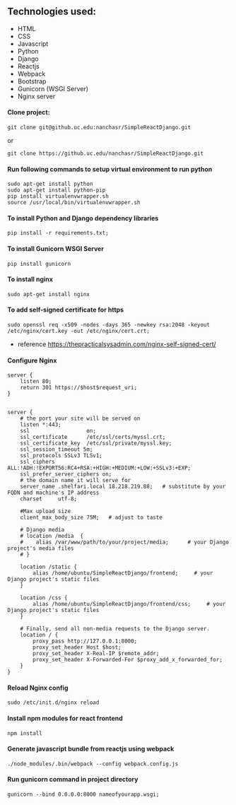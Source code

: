## Technologies used:
* HTML
* CSS
* Javascript
* Python
* Django
* Reactjs
* Webpack
* Bootstrap
* Gunicorn (WSGI Server)
* Nginx server

#### Clone project:
```
git clone git@github.uc.edu:nanchasr/SimpleReactDjango.git
```
or

```
git clone https://github.uc.edu/nanchasr/SimpleReactDjango.git
```
#### Run following commands to setup virtual environment to run python
```
sudo apt-get install python
sudo apt-get install python-pip
pip install virtualenvwrapper.sh
source /usr/local/bin/virtualenvwrapper.sh
```

#### To install Python and Django dependency libraries
```
pip install -r requirements.txt;
```

#### To install Gunicorn WSGI Server
```
pip install gunicorn
```

#### To install nginx
```
sudo apt-get install nginx
```
#### To add self-signed certificate for https
```
sudo openssl req -x509 -nodes -days 365 -newkey rsa:2048 -keyout /etc/nginx/cert.key -out /etc/nginx/cert.crt;
```
* reference https://thepracticalsysadmin.com/nginx-self-signed-cert/

#### Configure Nginx
```
server { 
	listen 80; 
	return 301 https://$host$request_uri; 
}


server {
    # the port your site will be served on
    listen *:443;
    ssl                  on;
    ssl_certificate      /etc/ssl/certs/myssl.crt;
    ssl_certificate_key  /etc/ssl/private/myssl.key;
    ssl_session_timeout 5m; 
    ssl_protocols SSLv3 TLSv1; 
    ssl_ciphers ALL:!ADH:!EXPORT56:RC4+RSA:+HIGH:+MEDIUM:+LOW:+SSLv3:+EXP; 
    ssl_prefer_server_ciphers on;
    # the domain name it will serve for
    server_name .shelfari.local 18.218.219.88;   # substitute by your FQDN and machine's IP address
    charset     utf-8;

    #Max upload size
    client_max_body_size 75M;   # adjust to taste

    # Django media
    # location /media  {
    #    alias /var/www/path/to/your/project/media;      # your Django project's media files
    # } 

    location /static {
        alias /home/ubuntu/SimpleReactDjango/frontend;     # your Django project's static files
    }

    location /css {
        alias /home/ubuntu/SimpleReactDjango/frontend/css;     # your Django project's static files
    }

    # Finally, send all non-media requests to the Django server.
    location / {
        proxy_pass http://127.0.0.1:8000;
        proxy_set_header Host $host;
        proxy_set_header X-Real-IP $remote_addr;
        proxy_set_header X-Forwarded-For $proxy_add_x_forwarded_for;
    }
}
```
#### Reload Nginx config
```
sudo /etc/init.d/nginx reload
```

#### Install npm modules for react frontend
```
npm install
```
#### Generate javascript bundle from reactjs using webpack
```
./node_modules/.bin/webpack --config webpack.config.js
```
#### Run gunicorn command in project directory
```
gunicorn --bind 0.0.0.0:8000 nameofyourapp.wsgi;
```

